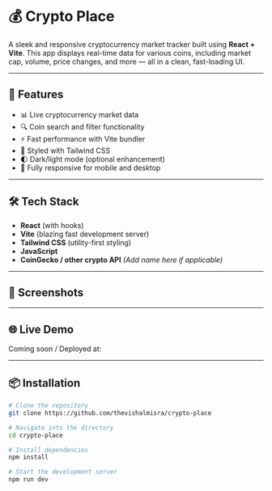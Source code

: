 # 💰 Crypto Place

A sleek and responsive cryptocurrency market tracker built using **React + Vite**. This app displays real-time data for various coins, including market cap, volume, price changes, and more — all in a clean, fast-loading UI.

---

## 🚀 Features

- 📊 Live cryptocurrency market data
- 🔍 Coin search and filter functionality
- ⚡ Fast performance with Vite bundler
- 🎨 Styled with Tailwind CSS
- 🌓 Dark/light mode (optional enhancement)
- 📱 Fully responsive for mobile and desktop

---

## 🛠️ Tech Stack

- **React** (with hooks)
- **Vite** (blazing fast development server)
- **Tailwind CSS** (utility-first styling)
- **JavaScript**
- **CoinGecko / other crypto API** *(Add name here if applicable)*

---

## 📸 Screenshots



---

## 🌐 Live Demo

Coming soon / Deployed at: 

---

## 📦 Installation

```bash
# Clone the repository
git clone https://github.com/thevishalmisra/crypto-place

# Navigate into the directory
cd crypto-place

# Install dependencies
npm install

# Start the development server
npm run dev

